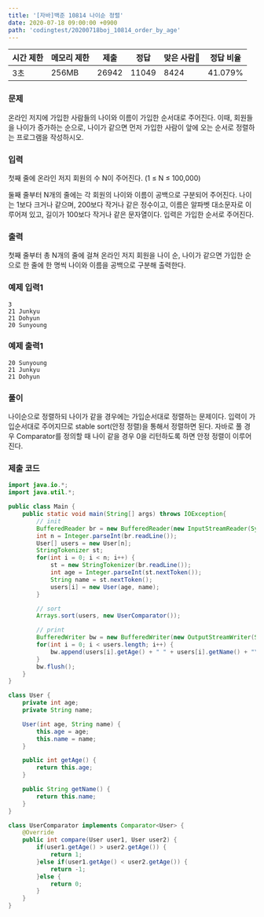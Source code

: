 ```yaml
---
title: '[자바]백준 10814 나이순 정렬'
date: 2020-07-18 09:00:00 +0900
path: 'codingtest/20200718boj_10814_order_by_age'
---
```


| 시간 제한 | 메모리 제한 | 제출  | 정답  | 맞은 사람 | 정답 비율 |
| --------- | ----------- | ----- | ----- | --------- | --------- |
| 3초       | 256MB       | 26942 | 11049 | 8424      | 41.079%   |

### 문제

온라인 저지에 가입한 사람들의 나이와 이름이 가입한 순서대로 주어진다. 이때, 회원들을 나이가 증가하는 순으로, 나이가 같으면 먼저 가입한 사람이 앞에 오는 순서로 정렬하는 프로그램을 작성하시오.

### 입력

첫째 줄에 온라인 저지 회원의 수 N이 주어진다. (1 ≤ N ≤ 100,000)

둘째 줄부터 N개의 줄에는 각 회원의 나이와 이름이 공백으로 구분되어 주어진다. 나이는 1보다 크거나 같으며, 200보다 작거나 같은 정수이고, 이름은 알파벳 대소문자로 이루어져 있고, 길이가 100보다 작거나 같은 문자열이다. 입력은 가입한 순서로 주어진다.

### 출력

첫째 줄부터 총 N개의 줄에 걸쳐 온라인 저지 회원을 나이 순, 나이가 같으면 가입한 순으로 한 줄에 한 명씩 나이와 이름을 공백으로 구분해 출력한다.

### 예제 입력1

```
3
21 Junkyu
21 Dohyun
20 Sunyoung
```

### 예제 출력1

```
20 Sunyoung
21 Junkyu
21 Dohyun
```

### 풀이

나이순으로 정렬하되 나이가 같을 경우에는 가입순서대로 정렬하는 문제이다. 입력이 가입순서대로 주어지므로 stable sort(안정 정렬)을 통해서 정렬하면 된다. 자바로 풀 경우 Comparator를 정의할 때 나이 같을 경우 0을 리턴하도록 하면 안정 정렬이 이루어 진다.

### 제출 코드

```java
import java.io.*;
import java.util.*;

public class Main {
    public static void main(String[] args) throws IOException{
    	// init
    	BufferedReader br = new BufferedReader(new InputStreamReader(System.in));
    	int n = Integer.parseInt(br.readLine());
    	User[] users = new User[n];
    	StringTokenizer st;
    	for(int i = 0; i < n; i++) {
    		st = new StringTokenizer(br.readLine());
    		int age = Integer.parseInt(st.nextToken());
    		String name = st.nextToken();
    		users[i] = new User(age, name);
    	}

    	// sort
    	Arrays.sort(users, new UserComparator());

    	// print
    	BufferedWriter bw = new BufferedWriter(new OutputStreamWriter(System.out));
    	for(int i = 0; i < users.length; i++) {
    		bw.append(users[i].getAge() + " " + users[i].getName() + "\n");
    	}
    	bw.flush();
    }
}

class User {
	private int age;
	private String name;

	User(int age, String name) {
		this.age = age;
		this.name = name;
	}

	public int getAge() {
		return this.age;
	}

	public String getName() {
		return this.name;
	}
}

class UserComparator implements Comparator<User> {
	@Override
	public int compare(User user1, User user2) {
		if(user1.getAge() > user2.getAge()) {
			return 1;
		}else if(user1.getAge() < user2.getAge()) {
			return -1;
		}else {
			return 0;
		}
	}
}
```
